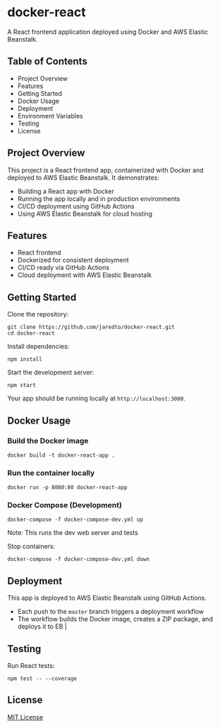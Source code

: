 # docker-react

A React frontend application deployed using Docker and AWS Elastic Beanstalk.

## Table of Contents

* Project Overview
* Features
* Getting Started
* Docker Usage
* Deployment
* Environment Variables
* Testing
* License

## Project Overview

This project is a React frontend app, containerized with Docker and deployed to AWS Elastic Beanstalk. It demonstrates:

* Building a React app with Docker
* Running the app locally and in production environments
* CI/CD deployment using GitHub Actions
* Using AWS Elastic Beanstalk for cloud hosting

## Features

* React frontend
* Dockerized for consistent deployment
* CI/CD ready via GitHub Actions
* Cloud deployment with AWS Elastic Beanstalk

## Getting Started

Clone the repository:

```
git clone https://github.com/jaredto/docker-react.git
cd docker-react
```

Install dependencies:

```
npm install
```

Start the development server:

```
npm start
```

Your app should be running locally at `http://localhost:3000`.

## Docker Usage

### Build the Docker image

```
docker build -t docker-react-app .
```

### Run the container locally

```
docker run -p 8080:80 docker-react-app
```

### Docker Compose (Development)

```
docker-compose -f docker-compose-dev.yml up
```

Note: This runs the dev web server and tests

Stop containers:

```
docker-compose -f docker-compose-dev.yml down
```

## Deployment

This app is deployed to AWS Elastic Beanstalk using GitHub Actions.

* Each push to the `master` branch triggers a deployment workflow
* The workflow builds the Docker image, creates a ZIP package, and deploys it to EB
           |

## Testing

Run React tests:

```
npm test -- --coverage
```

## License

[MIT License](LICENSE)
